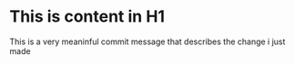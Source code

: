 # This is content in H1 

This is a very meaninful commit message that describes the change i just made

